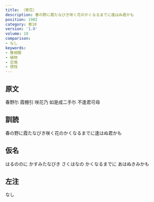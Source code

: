 ```yaml
---
title: （寄花）
description: 春の野に霞たなびき咲く花のかくなるまでに逢はぬ君かも
position: 1902
category: 巻10
version: '1.0'
volume: 10
comparison:
- なし
keywords:
- 春相聞
- 植物
- 恋情
- 恨牫
---
```


## 原文

春野尓 霞棚引 咲花乃 如是成二手尓 不逢君可母

## 訓読

春の野に霞たなびき咲く花のかくなるまでに逢はぬ君かも

## 仮名

はるののに かすみたなびき さくはなの かくなるまでに あはぬきみかも

## 左注

なし
